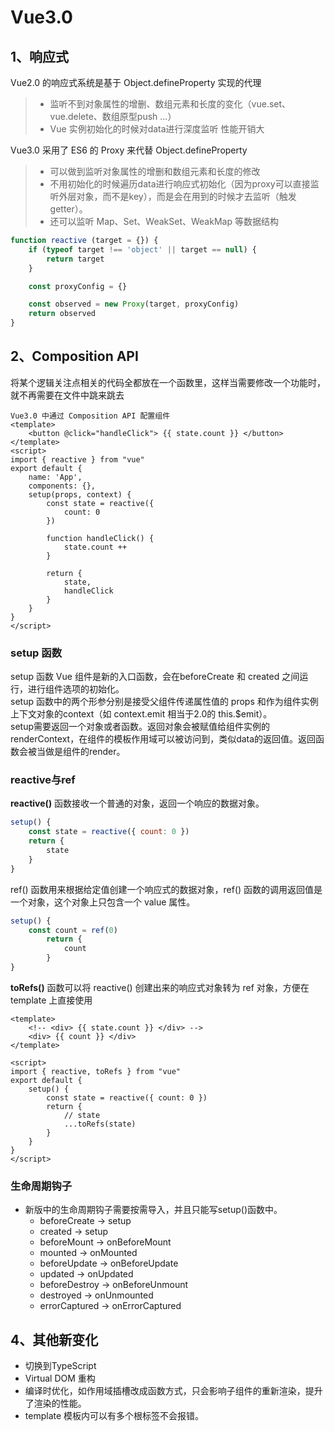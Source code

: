 # Vue3.0

## 1、响应式
Vue2.0 的响应式系统是基于 Object.defineProperty 实现的代理
>- 监听不到对象属性的增删、数组元素和长度的变化（vue.set、vue.delete、数组原型push ...）
>- Vue 实例初始化的时候对data进行深度监听 性能开销大

Vue3.0 采用了 ES6 的 Proxy 来代替 Object.defineProperty
>- 可以做到监听对象属性的增删和数组元素和长度的修改
>- 不用初始化的时候遍历data进行响应式初始化（因为proxy可以直接监听外层对象，而不是key），而是会在用到的时候才去监听（触发 getter）。
>- 还可以监听 Map、Set、WeakSet、WeakMap 等数据结构

```javascript
function reactive (target = {}) {
	if (typeof target !== 'object' || target == null) {
		return target
	}

	const proxyConfig = {}

	const observed = new Proxy(target, proxyConfig)
	return observed
}
```


## 2、Composition API
将某个逻辑关注点相关的代码全都放在一个函数里，这样当需要修改一个功能时，就不再需要在文件中跳来跳去

```vue
Vue3.0 中通过 Composition API 配置组件
<template>
	<button @click="handleClick"> {{ state.count }} </button>
</template>
<script>
import { reactive } from "vue"
export default {
	name: 'App',
	components: {},
	setup(props, context) {
		const state = reactive({
			count: 0
		})  
	
		function handleClick() {
			state.count ++
		}

		return {
			state,
			handleClick
		}
	}
}
</script>
```

### setup 函数
setup 函数 Vue 组件是新的入口函数，会在beforeCreate 和 created 之间运行，进行组件选项的初始化。  
setup 函数中的两个形参分别是接受父组件传递属性值的 props 和作为组件实例上下文对象的context（如 context.emit 相当于2.0的 this.$emit）。  
setup需要返回一个对象或者函数。返回对象会被赋值给组件实例的renderContext，在组件的模板作用域可以被访问到，类似data的返回值。返回函数会被当做是组件的render。

### reactive与ref
**reactive()** 函数接收一个普通的对象，返回一个响应的数据对象。 

```javascript
setup() {
	const state = reactive({ count: 0 }) 
    return {
		state
	}
}
```
ref() 函数用来根据给定值创建一个响应式的数据对象，ref() 函数的调用返回值是一个对象，这个对象上只包含一个 value 属性。

```javascript
setup() {
    const count = ref(0)
        return {
            count
        }
}
```

**toRefs()** 函数可以将 reactive() 创建出来的响应式对象转为 ref 对象，方便在 template 上直接使用

```vue
<template>
	<!-- <div> {{ state.count }} </div> -->
	<div> {{ count }} </div>
</template>

<script>
import { reactive, toRefs } from "vue"
export default {
	setup() {
		const state = reactive({ count: 0 }) 
		return {
			// state
			...toRefs(state)
		}
	}
}
</script>
```

### 生命周期钩子
- 新版中的生命周期钩子需要按需导入，并且只能写setup()函数中。
	- beforeCreate -> setup
	- created -> setup
	- beforeMount -> onBeforeMount
	- mounted -> onMounted
	- beforeUpdate -> onBeforeUpdate
	- updated -> onUpdated
	- beforeDestroy -> onBeforeUnmount
	- destroyed -> onUnmounted
	- errorCaptured -> onErrorCaptured


## 4、其他新变化
- 切换到TypeScript
- Virtual DOM 重构
- 编译时优化，如作用域插槽改成函数方式，只会影响子组件的重新渲染，提升了渲染的性能。
- template 模板内可以有多个根标签不会报错。